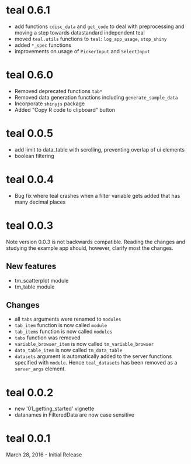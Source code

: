 # teal 0.6.1

* add functions `cdisc_data` and `get_code` to deal with preprocessing and moving a step towards datastandard
independent teal
* moved `teal.utils` functions to `teal`: `log_app_usage`, `stop_shiny`
* added `*_spec` functions
* improvements on usage of `PickerInput` and `SelectInput`

# teal 0.6.0

* Removed deprecated functions `tab*`
* Removed data generation functions including `generate_sample_data`
* Incorporate `shinyjs` package
* Added "Copy R code to clipboard" button

# teal 0.0.5

* add limit to data_table with scrolling, preventing overlap of ui elements
* boolean filtering

# teal 0.0.4

* Bug fix where teal crashes when a filter variable gets added that has many
decimal places

# teal 0.0.3

Note version 0.0.3 is not backwards compatible. Reading the changes and studying
the example app should, however, clarify most the changes.

## New features

 * tm_scatterplot module
 * tm_table module

## Changes 
 
 * all `tabs` arguments were renamed to `modules`
 * `tab_item` function is now called `module`
 * `tab_items` function is now called `modules`
 * `tabs` function was removed
 * `variable_browser_item` is now called `tm_variable_browser`
 * `data_table_item` is now called `tm_data_table`
 * `datasets` argument is automatically added to the server functions specified
 with `module`. Hence `teal_datasets` has been removed as a `server_args`
 element.

# teal 0.0.2

 * new '01_getting_started' vignette
 * datanames in FilteredData are now case sensitive

# teal 0.0.1

March 28, 2016 - Initial Release
